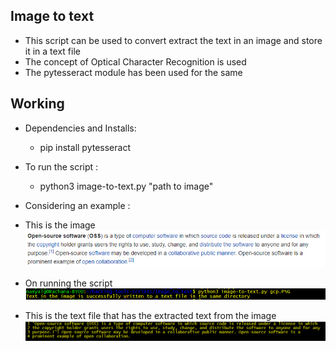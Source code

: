 ## Image to text
- This script can be used to convert extract the text in an image and store it in a text file
- The concept of Optical Character Recognition is used
- The pytesseract module has been used for the same

## Working
- Dependencies and Installs:
    - pip install pytesseract
- To run the script :
    - python3 image-to-text.py "path to image"

- Considering an example :
- This is the image 
![Image](assets/image.PNG)

- On running the script
![Image](assets/script.PNG)

- This is the text file that has the extracted text from the image
![Image](assets/text.PNG)

